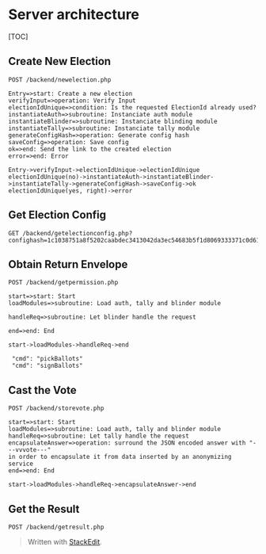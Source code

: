 Server architecture
===============
[TOC]

## Create New Election
	POST /backend/newelection.php

```flow
Entry=>start: Create a new election
verifyInput=>operation: Verify Input
electionIdUnique=>condition: Is the requested ElectionId already used?
instantiateAuth=>subroutine: Instanciate auth module
instantiateBlinder=>subroutine: Instanciate blinding module
instantiateTally=>subroutine: Instanciate tally module
generateConfigHash=>operation: Generate config hash
saveConfig=>operation: Save config
ok=>end: Send the link to the created election
error=>end: Error

Entry->verifyInput->electionIdUnique->electionIdUnique
electionIdUnique(no)->instantiateAuth->instantiateBlinder->instantiateTally->generateConfigHash->saveConfig->ok
electionIdUnique(yes, right)->error

```

## Get Election Config

	GET /backend/getelectionconfig.php?confighash=1c1038751a8f5202caabdec3413042da3ec54683b5f1d8069333371c0d61a22e&api

## Obtain Return Envelope
	POST /backend/getpermission.php

```flow
start=>start: Start
loadModules=>subroutine: Load auth, tally and blinder module

handleReq=>subroutine: Let blinder handle the request

end=>end: End

start->loadModules->handleReq->end
```

	 "cmd": "pickBallots"
	 "cmd": "signBallots"
	 

## Cast the Vote
	POST /backend/storevote.php

```flow
start=>start: Start
loadModules=>subroutine: Load auth, tally and blinder module
handleReq=>subroutine: Let tally handle the request
encapsulateAnswer=>operation: surround the JSON encoded answer with "---vvvote---" 
in order to encapsulate it from data inserted by an anonymizing service
end=>end: End

start->loadModules->handleReq->encapsulateAnswer->end
```


## Get the Result
	POST /backend/getresult.php


> Written with [StackEdit](https://stackedit.io/).
